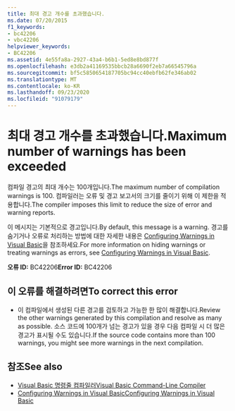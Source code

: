 ```yaml
---
title: 최대 경고 개수를 초과했습니다.
ms.date: 07/20/2015
f1_keywords:
- bc42206
- vbc42206
helpviewer_keywords:
- BC42206
ms.assetid: 4e55fa8a-2927-43a4-b6b1-5ed8e8bd877f
ms.openlocfilehash: e3db2a41169535bbcb28a6690f2eb7a66545796a
ms.sourcegitcommit: bf5c5850654187705bc94cc40ebfb62fe346ab02
ms.translationtype: MT
ms.contentlocale: ko-KR
ms.lasthandoff: 09/23/2020
ms.locfileid: "91079179"
---
```

# <a name="maximum-number-of-warnings-has-been-exceeded"></a><span data-ttu-id="1c41e-102">최대 경고 개수를 초과했습니다.</span><span class="sxs-lookup"><span data-stu-id="1c41e-102">Maximum number of warnings has been exceeded</span></span>

<span data-ttu-id="1c41e-103">컴파일 경고의 최대 개수는 100개입니다.</span><span class="sxs-lookup"><span data-stu-id="1c41e-103">The maximum number of compilation warnings is 100.</span></span> <span data-ttu-id="1c41e-104">컴파일러는 오류 및 경고 보고서의 크기를 줄이기 위해 이 제한을 적용합니다.</span><span class="sxs-lookup"><span data-stu-id="1c41e-104">The compiler imposes this limit to reduce the size of error and warning reports.</span></span>  
  
 <span data-ttu-id="1c41e-105">이 메시지는 기본적으로 경고입니다.</span><span class="sxs-lookup"><span data-stu-id="1c41e-105">By default, this message is a warning.</span></span> <span data-ttu-id="1c41e-106">경고를 숨기거나 오류로 처리하는 방법에 대한 자세한 내용은 [Configuring Warnings in Visual Basic](/visualstudio/ide/configuring-warnings-in-visual-basic)을 참조하세요.</span><span class="sxs-lookup"><span data-stu-id="1c41e-106">For more information on hiding warnings or treating warnings as errors, see [Configuring Warnings in Visual Basic](/visualstudio/ide/configuring-warnings-in-visual-basic).</span></span>  
  
 <span data-ttu-id="1c41e-107">**오류 ID:** BC42206</span><span class="sxs-lookup"><span data-stu-id="1c41e-107">**Error ID:** BC42206</span></span>  
  
## <a name="to-correct-this-error"></a><span data-ttu-id="1c41e-108">이 오류를 해결하려면</span><span class="sxs-lookup"><span data-stu-id="1c41e-108">To correct this error</span></span>  
  
- <span data-ttu-id="1c41e-109">이 컴파일에서 생성된 다른 경고를 검토하고 가능한 한 많이 해결합니다.</span><span class="sxs-lookup"><span data-stu-id="1c41e-109">Review the other warnings generated by this compilation and resolve as many as possible.</span></span> <span data-ttu-id="1c41e-110">소스 코드에 100개가 넘는 경고가 있을 경우 다음 컴파일 시 더 많은 경고가 표시될 수도 있습니다.</span><span class="sxs-lookup"><span data-stu-id="1c41e-110">If the source code contains more than 100 warnings, you might see more warnings in the next compilation.</span></span>  
  
## <a name="see-also"></a><span data-ttu-id="1c41e-111">참조</span><span class="sxs-lookup"><span data-stu-id="1c41e-111">See also</span></span>

- [<span data-ttu-id="1c41e-112">Visual Basic 명령줄 컴파일러</span><span class="sxs-lookup"><span data-stu-id="1c41e-112">Visual Basic Command-Line Compiler</span></span>](../reference/command-line-compiler/index.md)
- [<span data-ttu-id="1c41e-113">Configuring Warnings in Visual Basic</span><span class="sxs-lookup"><span data-stu-id="1c41e-113">Configuring Warnings in Visual Basic</span></span>](/visualstudio/ide/configuring-warnings-in-visual-basic)
